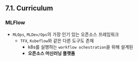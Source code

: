 ## 7.1. Curriculum

### MLFlow
- `MLOps`, `MLDev/Ops`의 가장 인기 있는 오픈소스 프레임워크
  - `TFX`, `Kubeflow`와 같은 다른 도구도 존재
    - k8s를 실행하는 `workflow ochestration`을 위해 설계된
    - **오픈소스 머신러닝 플랫폼**
